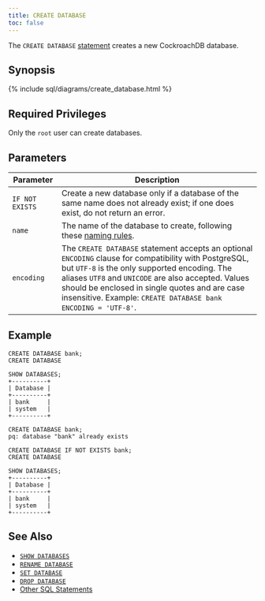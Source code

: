 ```yaml
---
title: CREATE DATABASE
toc: false
---
```


The `CREATE DATABASE` [statement](sql-statements.html) creates a new CockroachDB database.  

<div id="toc"></div>

## Synopsis

{% include sql/diagrams/create_database.html %}

## Required Privileges

Only the `root` user can create databases.

## Parameters

Parameter | Description
----------|------------
`IF NOT EXISTS` | Create a new database only if a database of the same name does not already exist; if one does exist, do not return an error. 
`name` | The name of the database to create, following these [naming rules](identifiers.html).
`encoding` | The `CREATE DATABASE` statement accepts an optional `ENCODING` clause for compatibility with PostgreSQL, but `UTF-8` is the only supported encoding. The aliases `UTF8` and `UNICODE` are also accepted. Values should be enclosed in single quotes and are case insensitive. Example: `CREATE DATABASE bank ENCODING = 'UTF-8'`.

## Example

~~~
CREATE DATABASE bank;
CREATE DATABASE

SHOW DATABASES;
+----------+
| Database |
+----------+
| bank     |
| system   |
+----------+

CREATE DATABASE bank;
pq: database "bank" already exists

CREATE DATABASE IF NOT EXISTS bank;
CREATE DATABASE

SHOW DATABASES;
+----------+
| Database |
+----------+
| bank     |
| system   |
+----------+
~~~

## See Also

- [`SHOW DATABASES`](show-databases.html)
- [`RENAME DATABASE`](rename-database.html)
- [`SET DATABASE`](set-database.html)
- [`DROP DATABASE`](drop-database.html)
- [Other SQL Statements](sql-statements.html)